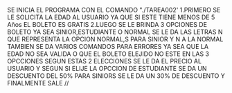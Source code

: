 SE INICIA EL PROGRAMA CON EL COMANDO "./TAREA002'
1.PRIMERO SE LE SOLICITA LA EDAD AL USUARIO YA QUE SI ESTE TIENE MENOS DE 5 Años EL BOLETO ES GRATIS
2.LUEGO SE LE BRINDA 3 OPCIONES DE BOLETO YA SEA SINIOR,ESTUDIANTE O NORMAL 
SE LE DA LAS LETRAS N QUE REPRESENTA LA OPCION NORMAL,S PARA SINIOR Y N A LA NORMAL
TAMBIEN SE DA VARIOS COMANDOS PARA ERRORES YA SEA QUE LA EDAD NO SEA VALIDA
O QUE EL BOLETO ELEJIDO NO ESTE EN LAS 3 OPCCIONES
SEGUN ESTAS 2 ELECCIONES SE LE DA EL PRECIO AL USUARIO Y SEGUN SI ELIJE LA OPCCION DE ESTUDIANTE SE DA UN DESCUENTO DEL 50% PARA SINIORS SE LE DA UN 30% DE DESCUENTO
Y FINALMENTE SALE //
